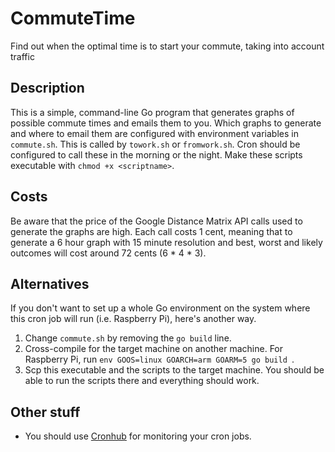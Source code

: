 # CommuteTime
Find out when the optimal time is to start your commute, taking into account traffic

## Description
This is a simple, command-line Go program that generates graphs of possible commute times and emails them to you. Which graphs to generate and where to email them are configured with environment variables in `commute.sh`. This is called by `towork.sh` or `fromwork.sh`. Cron should be configured to call these in the morning or the night. Make these scripts executable with `chmod +x <scriptname>`.

## Costs
Be aware that the price of the Google Distance Matrix API calls used to generate the graphs are high. Each call costs 1 cent, meaning that to generate a 6 hour graph with 15 minute resolution and best, worst and likely outcomes will cost around 72 cents (6 * 4 * 3).

## Alternatives
If you don't want to set up a whole Go environment on the system where this cron job will run (i.e. Raspberry Pi), here's another way.
1. Change `commute.sh` by removing the `go build` line.
2. Cross-compile for the target machine on another machine. For Raspberry Pi, run `env GOOS=linux GOARCH=arm GOARM=5 go build
`.
3. Scp this executable and the scripts to the target machine. You should be able to run the scripts there and everything should work.

## Other stuff
* You should use [Cronhub](https://cronhub.io) for monitoring your cron jobs.
